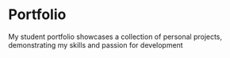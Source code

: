 # Portfolio
My student portfolio showcases a collection of personal projects, demonstrating my skills and passion for development
